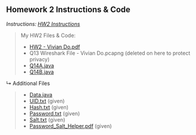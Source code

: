 ## Homework 2 Instructions & Code

*Instructions: [HW2 Instructions](https://github.com/odnaiviv/CSC-4222/blob/main/HW2/HW2.pdf)*

>My HW2 Files & Code: 
>* [HW2 - Vivian Do.pdf](https://github.com/odnaiviv/CSC-4222/blob/main/HW2/HW2%20-%20Vivian%20Do.pdf)
>* Q13 Wireshark File - Vivian Do.pcapng (deleted on here to protect privacy)
>* [Q14A.java](https://github.com/odnaiviv/CSC-4222/blob/main/HW2/Q14A.java)
>* [Q14B.java](https://github.com/odnaiviv/CSC-4222/blob/main/HW2/Q14B.java)

↳ Additional Files
>* [Data.java](https://github.com/odnaiviv/CSC-4222/blob/main/HW2/Data.java)
>* [UID.txt](https://github.com/odnaiviv/CSC-4222/blob/main/HW2/UID.txt) (given)
>* [Hash.txt](https://github.com/odnaiviv/CSC-4222/blob/main/HW2/Hash.txt) (given)
>* [Password.txt](https://github.com/odnaiviv/CSC-4222/blob/main/HW2/Password.txt) (given)
>* [Salt.txt](https://github.com/odnaiviv/CSC-4222/blob/main/HW2/Salt.txt) (given)
>* [Password_Salt_Helper.pdf](https://github.com/odnaiviv/CSC-4222/blob/main/HW2/Password_Salt_Helper.pdf) (given)
